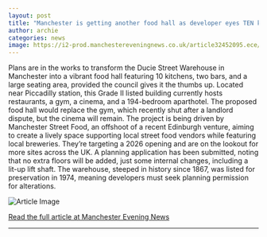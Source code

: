 ```yaml
---
layout: post
title: "Manchester is getting another food hall as developer eyes TEN kichen warehouse overhaul"
author: archie
categories: news
image: https://i2-prod.manchestereveningnews.co.uk/article32452095.ece/ALTERNATES/s1200/1_JT_-MEN_10092025_01.jpg
---
```

Plans are in the works to transform the Ducie Street Warehouse in Manchester into a vibrant food hall featuring 10 kitchens, two bars, and a large seating area, provided the council gives it the thumbs up. Located near Piccadilly station, this Grade II listed building currently hosts restaurants, a gym, a cinema, and a 194-bedroom aparthotel. The proposed food hall would replace the gym, which recently shut after a landlord dispute, but the cinema will remain. The project is being driven by Manchester Street Food, an offshoot of a recent Edinburgh venture, aiming to create a lively space supporting local street food vendors while featuring local breweries. They’re targeting a 2026 opening and are on the lookout for more sites across the UK. A planning application has been submitted, noting that no extra floors will be added, just some internal changes, including a lit-up lift shaft. The warehouse, steeped in history since 1867, was listed for preservation in 1974, meaning developers must seek planning permission for alterations.

![Article Image](https://i2-prod.manchestereveningnews.co.uk/article32452095.ece/ALTERNATES/s1200/1_JT_-MEN_10092025_01.jpg)

[Read the full article at Manchester Evening News](https://www.manchestereveningnews.co.uk/news/greater-manchester-news/manchester-getting-another-food-hall-32451756)

---
